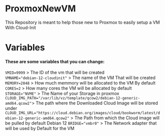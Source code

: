 # ProxmoxNewVM
This Repository is meant to help those new to Proxmox to easily setup a VM With Cloud-Init

# Variables
#### These are some variables that you can change:
`VMID=9999` > The ID of the vm that will be created <br> 
`VMNAME="debian-12-cloudinit"` > The name of the VM That will be created<br>
`MEMORY=2048` > How much memmory will be allocated to the VM By default <br>
`CORES=2` > How many cores the VM will be allocated by default <br>
`STORAGE="NVME"` > The Name of your Storage in proxmox <br>
`CLOUD_IMG_PATH="/var/lib/vz/template/qcow2/debian-12-generic-amd64.qcow2"`> The path where the Downloaded Cloud Image will be stored under <br>
`CLOUD_IMG_URL="https://cloud.debian.org/images/cloud/bookworm/latest/debian-12-generic-amd64.qcow2"` > The Path from which the Cloud image will be pulled by default Debian 12
`BRIDGE="vmbr0"` > The Network adapter that will be used by Default for the VM
